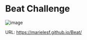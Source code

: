 # Beat Challenge
![image](https://user-images.githubusercontent.com/17839848/146626471-30230e2a-a8b1-4ac2-bde5-39f0d1cc031c.png)

URL: https://marielesf.github.io/Beat/
